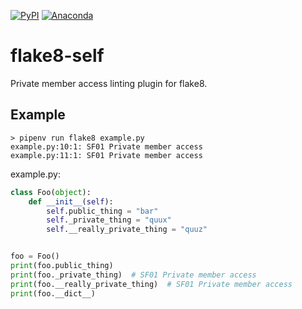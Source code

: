 [![PyPI](https://badge.fury.io/py/flake8-self.svg)](https://badge.fury.io/py/flake8-self) [![Anaconda](https://travis-ci.org/Korijn/flake8-self.svg?branch=master)](https://travis-ci.org/Korijn/flake8-self/)

# flake8-self

Private member access linting plugin for flake8.

## Example

```
> pipenv run flake8 example.py
example.py:10:1: SF01 Private member access
example.py:11:1: SF01 Private member access
```

example.py:
```python
class Foo(object):
    def __init__(self):
        self.public_thing = "bar"
        self._private_thing = "quux"
        self.__really_private_thing = "quuz"


foo = Foo()
print(foo.public_thing)
print(foo._private_thing)  # SF01 Private member access
print(foo.__really_private_thing)  # SF01 Private member access
print(foo.__dict__)
```
